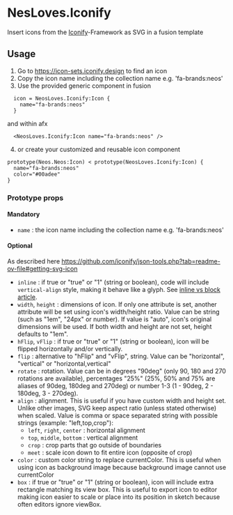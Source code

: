 # NesLoves.Iconify
Insert icons from the [Iconify](https://iconify.design)-Framework as SVG in a fusion template

## Usage
1. Go to https://icon-sets.iconify.design to find an icon
2. Copy the icon name including the collection name e.g. 'fa-brands:neos'
3. Use the provided generic component in fusion
```
  icon = NeosLoves.Iconify:Icon {
    name="fa-brands:neos"
  }
```
and within afx
```
  <NeosLoves.Iconify:Icon name="fa-brands:neos" />
```
4. or create your customized and reusable icon component
```
prototype(Neos.Neos:Icon) < prototype(NeosLoves.Iconify:Icon) {
  name="fa-brands:neos"
  color="#00adee"
}
```


### Prototype props
#### Mandatory
- `name` : the icon name including the collection name e.g. 'fa-brands:neos'

#### Optional
As described here https://github.com/iconify/json-tools.php?tab=readme-ov-file#getting-svg-icon

- `inline` : if true or "true" or "1" (string or boolean), code will include `vertical-align` style, making it behave like a glyph. See [inline vs block article](https://iconify.design/docs/inline-vs-block/).
- `width`, `height` : dimensions of icon. If only one attribute is set, another attribute will be set using icon's width/height ratio. Value can be string (such as "1em", "24px" or number). If value is "auto", icon's original dimensions will be used. If both width and height are not set, height defaults to "1em".
- `hFlip`, `vFlip` : if true or "true" or "1" (string or boolean), icon will be flipped horizontally and/or vertically.
- `flip` : alternative to "hFlip" and "vFlip", string. Value can be "horizontal", "vertical" or "horizontal,vertical"
- `rotate` : rotation. Value can be in degrees "90deg" (only 90, 180 and 270 rotations are available), percentages "25%" (25%, 50% and 75% are aliases of 90deg, 180deg and 270deg) or number 1-3 (1 - 90deg, 2 - 180deg, 3 - 270deg).
- `align` : alignment. This is useful if you have custom width and height set. Unlike other images, SVG keep aspect ratio (unless stated otherwise) when scaled. Value is comma or space separated string with possible strings (example: "left,top,crop"):
  - `left`, `right`, `center` : horizontal alignment
  - `top`, `middle`, `bottom` : vertical alignment
  - `crop` : crop parts that go outside of boundaries
  - `meet` : scale icon down to fit entire icon (opposite of crop)
- `color` : custom color string to replace currentColor. This is useful when using icon as background image because background image cannot use currentColor
- `box` : if true or "true" or "1" (string or boolean), icon will include extra rectangle matching its view box. This is useful to export icon to editor making icon easier to scale or place into its position in sketch because often editors ignore viewBox.
